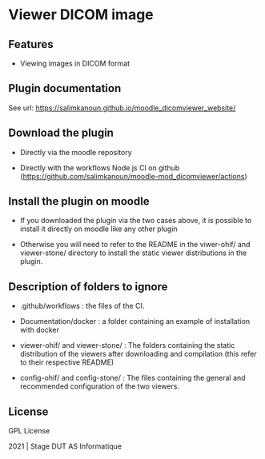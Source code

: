 # Viewer DICOM image #


## Features ##


- Viewing images in DICOM format

## Plugin documentation ##

See url: https://salimkanoun.github.io/moodle_dicomviewer_website/

## Download the plugin ##


- Directly via the moodle repository

- Directly with the workflows Node.js CI on github (https://github.com/salimkanoun/moodle-mod_dicomviewer/actions)


## Install the plugin on moodle ##


- If you downloaded the plugin via the two cases above, it is possible to install it directly on moodle like any other plugin

- Otherwise you will need to refer to the README in the viwer-ohif/ and viewer-stone/ directory to install the static viewer distributions in the plugin.


## Description of folders to ignore ##


- .github/workflows : the files of the CI.

- Documentation/docker : a folder containing an example of installation with docker

- viewer-ohif/ and viewer-stone/ :  The folders containing the static distribution of the viewers after downloading and compilation (this refer to their respective README)

- config-ohif/ and config-stone/ : The files containing the general and recommended configuration of the two viewers.


## License ##


GPL License

2021 | Stage DUT AS Informatique



